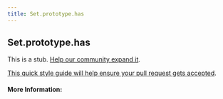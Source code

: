 ```yaml
---
title: Set.prototype.has
---
```

## Set.prototype.has

This is a stub. <a href='https://github.com/freecodecamp/guides/tree/master/src/pages/javascript/standard-objects/map/set-prototype-has/index.md' target='_blank' rel='nofollow'>Help our community expand it</a>.

<a href='https://github.com/freecodecamp/guides/blob/master/README.md' target='_blank' rel='nofollow'>This quick style guide will help ensure your pull request gets accepted</a>.

<!-- The article goes here, in GitHub-flavored Markdown. Feel free to add YouTube videos, images, and CodePen/JSBin embeds  -->

#### More Information:
<!-- Please add any articles you think might be helpful to read before writing the article -->
